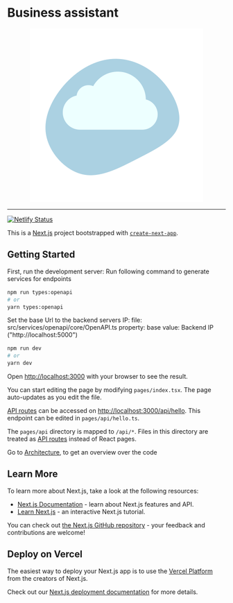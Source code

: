 # Business assistant

<div align="center">
  <img src="https://raw.githubusercontent.com/Team-MIKA/frontend-react/main/public/logo.svg">
</div>


---

[![Netlify Status](https://api.netlify.com/api/v1/badges/686481d6-5878-4771-b0f5-e824b2616041/deploy-status)](https://app.netlify.com/sites/business-assistant/deploys)

This is a [Next.js](https://nextjs.org/) project bootstrapped with [`create-next-app`](https://github.com/vercel/next.js/tree/canary/packages/create-next-app).

## Getting Started

First, run the development server:
Run following command to generate services for endpoints
```bash
npm run types:openapi
# or
yarn types:openapi
```

Set the base Url to the backend servers IP:
file: src/services/openapi/core/OpenAPI.ts
property: base
value: Backend IP ("http://localhost:5000")

```bash
npm run dev
# or
yarn dev
```


Open [http://localhost:3000](http://localhost:3000) with your browser to see the result.

You can start editing the page by modifying `pages/index.tsx`. The page auto-updates as you edit the file.

[API routes](https://nextjs.org/docs/api-routes/introduction) can be accessed on [http://localhost:3000/api/hello](http://localhost:3000/api/hello). This endpoint can be edited in `pages/api/hello.ts`.

The `pages/api` directory is mapped to `/api/*`. Files in this directory are treated as [API routes](https://nextjs.org/docs/api-routes/introduction) instead of React pages.

Go to [Architecture](wiki/architecture.md), to get an overview over the code

## Learn More

To learn more about Next.js, take a look at the following resources:

-   [Next.js Documentation](https://nextjs.org/docs) - learn about Next.js features and API.
-   [Learn Next.js](https://nextjs.org/learn) - an interactive Next.js tutorial.

You can check out [the Next.js GitHub repository](https://github.com/vercel/next.js/) - your feedback and contributions are welcome!

## Deploy on Vercel

The easiest way to deploy your Next.js app is to use the [Vercel Platform](https://vercel.com/new?utm_medium=default-template&filter=next.js&utm_source=create-next-app&utm_campaign=create-next-app-readme) from the creators of Next.js.

Check out our [Next.js deployment documentation](https://nextjs.org/docs/deployment) for more details.
